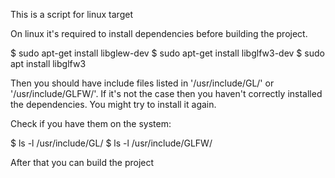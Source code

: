 This is a script for linux target

On linux it's required to install dependencies before building the project.

$ sudo apt-get install libglew-dev
$ sudo apt-get install libglfw3-dev
$ sudo apt install libglfw3

Then you should have include files listed in '/usr/include/GL/' or '/usr/include/GLFW/'.
If it's not the case then you haven't correctly installed the dependencies.
You might try to install it again.

Check if you have them on the system:

$ ls -l /usr/include/GL/
$ ls -l /usr/include/GLFW/

After that you can build the project